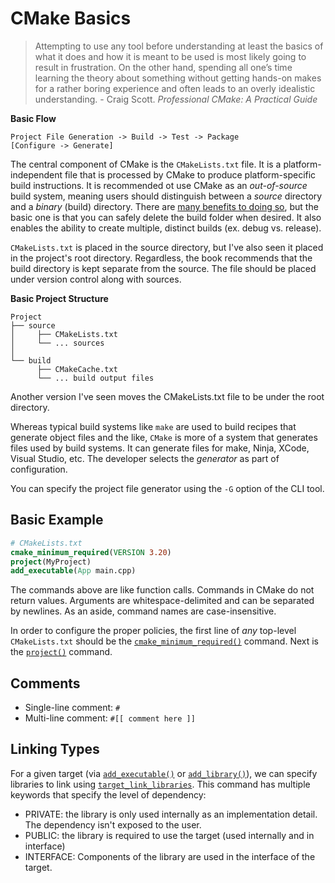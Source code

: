 # CMake Basics

> Attempting to use any tool before understanding at least the basics of what it does and how it is meant to be used is most likely going to result in frustration. On the other hand, spending all one’s
time learning the theory about something without getting hands-on makes for a rather boring experience and often leads to an overly idealistic understanding.
    \- Craig Scott. *Professional CMake: A Practical Guide*

**Basic Flow**

    Project File Generation -> Build -> Test -> Package
    [Configure -> Generate]                

The central component of CMake is the `CMakeLists.txt` file. It is a platform-independent file that is processed by CMake to produce platform-specific build instructions. It is recommended ot use CMake as an *out-of-source* build system, meaning users should distinguish between a *source* directory and a *binary* (build) directory. There are [many benefits to doing so](https://johnfarrier.com/in-source-vs-out-of-source-builds/), but the basic one is that you can safely delete the build folder when desired. It also enables the ability to create multiple, distinct builds (ex. debug vs. release). 

`CMakeLists.txt` is placed in the source directory, but I've also seen it placed in the project's root directory. Regardless, the book recommends that the build directory is kept separate from the source. The file should be placed under version control along with sources.


**Basic Project Structure**

```
Project
├── source
│     ├── CMakeLists.txt
│     └── ... sources
│
└── build
      ├── CMakeCache.txt
      └── ... build output files
```

Another version I've seen moves the CMakeLists.txt file to be under the root directory.

Whereas typical build systems like `make` are used to build recipes that generate object files and the like, `CMake` is more of a system that generates files used by build systems. It can generate files for make, Ninja, XCode, Visual Studio, etc. The developer selects the *generator* as part of configuration.

You can specify the project file generator using the `-G` option of the CLI tool.


## Basic Example

```cmake
# CMakeLists.txt
cmake_minimum_required(VERSION 3.20)
project(MyProject)
add_executable(App main.cpp)
```

The commands above are like function calls. Commands in CMake do not return values. Arguments are whitespace-delimited and can be separated by newlines. As an aside, command names are case-insensitive.

In order to configure the proper policies, the first line of *any* top-level `CMakeLists.txt` should be the [`cmake_minimum_required()`](https://cmake.org/cmake/help/latest/command/cmake_minimum_required.html#cmake-minimum-required) command. Next is the [`project()`](https://cmake.org/cmake/help/latest/command/project.html#project) command.

## Comments

- Single-line comment: `#`
- Multi-line comment: `#[[ comment here ]]`

## Linking Types

For a given target (via [`add_executable()`](https://cmake.org/cmake/help/latest/command/add_executable.html) or [`add_library()`](https://cmake.org/cmake/help/latest/command/add_library.html)), we can specify libraries to link using [`target_link_libraries`](https://cmake.org/cmake/help/latest/command/target_link_libraries.html). This command has multiple keywords that specify the level of dependency:

- PRIVATE: the library is only used internally as an implementation detail. The dependency isn't exposed to the user.
- PUBLIC: the library is required to use the target (used internally and in interface)
- INTERFACE: Components of the library are used in the interface of the target.
